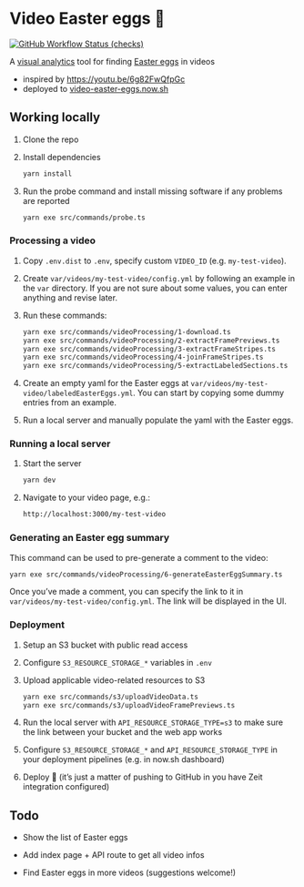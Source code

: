 # Video Easter eggs 🔎

[![GitHub Workflow Status (checks)](https://img.shields.io/github/workflow/status/kachkaev/video-easter-eggs/Checks?label=checks)](https://github.com/kachkaev/video-easter-eggs/actions?query=workflow%3AChecks)

A [visual analytics](https://en.wikipedia.org/wiki/Visual_analytics) tool for finding [Easter eggs](<https://en.wikipedia.org/wiki/Easter_egg_(media)>) in videos

- inspired by <https://youtu.be/6g82FwQfpGc>
- deployed to [video-easter-eggs.now.sh](https://video-easter-eggs.now.sh)

## Working locally

1.  Clone the repo

1.  Install dependencies

    ```sh
    yarn install
    ```

1.  Run the probe command and install missing software if any problems are reported

    ```sh
    yarn exe src/commands/probe.ts
    ```

### Processing a video

1.  Copy `.env.dist` to `.env`, specify custom `VIDEO_ID` (e.g. `my-test-video`).

1.  Create `var/videos/my-test-video/config.yml` by following an example in the `var` directory.
    If you are not sure about some values, you can enter anything and revise later.

1.  Run these commands:

    ```sh
    yarn exe src/commands/videoProcessing/1-download.ts
    yarn exe src/commands/videoProcessing/2-extractFramePreviews.ts
    yarn exe src/commands/videoProcessing/3-extractFrameStripes.ts
    yarn exe src/commands/videoProcessing/4-joinFrameStripes.ts
    yarn exe src/commands/videoProcessing/5-extractLabeledSections.ts
    ```

1.  Create an empty yaml for the Easter eggs at `var/videos/my-test-video/labeledEasterEggs.yml`.
    You can start by copying some dummy entries from an example.

1.  Run a local server and manually populate the yaml with the Easter eggs.

### Running a local server

1.  Start the server

    ```sh
    yarn dev
    ```

1.  Navigate to your video page, e.g.:

    ```txt
    http://localhost:3000/my-test-video
    ```

### Generating an Easter egg summary

This command can be used to pre-generate a comment to the video:

```sh
yarn exe src/commands/videoProcessing/6-generateEasterEggSummary.ts
```

Once you’ve made a comment, you can specify the link to it in `var/videos/my-test-video/config.yml`.
The link will be displayed in the UI.

### Deployment

1.  Setup an S3 bucket with public read access

1.  Configure `S3_RESOURCE_STORAGE_*` variables in `.env`

1.  Upload applicable video-related resources to S3

    ```sh
    yarn exe src/commands/s3/uploadVideoData.ts
    yarn exe src/commands/s3/uploadVideoFramePreviews.ts
    ```

1.  Run the local server with `API_RESOURCE_STORAGE_TYPE=s3` to make sure the link between your bucket and the web app works

1.  Configure `S3_RESOURCE_STORAGE_*` and `API_RESOURCE_STORAGE_TYPE` in your deployment pipelines (e.g. in now.sh dashboard)

1.  Deploy 🚀 (it’s just a matter of pushing to GitHub in you have Zeit integration configured)

## Todo

- Show the list of Easter eggs

- Add index page + API route to get all video infos

- Find Easter eggs in more videos (suggestions welcome!)
